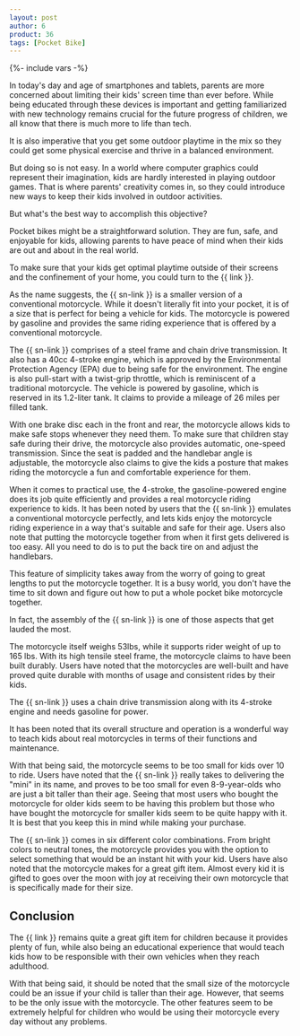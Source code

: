 ```yaml
---
layout: post
author: 6
product: 36
tags: [Pocket Bike]
---
```


{%- include vars -%}

In today's day and age of smartphones and tablets, parents are more concerned about limiting their kids' screen time than ever before. 
While being educated through these devices is important and getting familiarized with new technology remains crucial for the future progress of children, we all know that there is much more to life than tech.

 It is also imperative that you get some outdoor playtime in the mix so they could get some physical exercise and thrive in a balanced environment.



But doing so is not easy. In a world where computer graphics could represent their imagination, kids are hardly interested in playing outdoor games. That is where parents' creativity comes in, so they could introduce new ways to keep their kids involved in outdoor activities.

But what's the best way to accomplish this objective?

Pocket bikes might be a straightforward solution. They are fun, safe, and enjoyable for kids, allowing parents to have peace of mind when their kids are out and about in the real world.

To make sure that your kids get optimal playtime outside of their screens and the confinement of your home, you could turn to the {{ link }}.

As the name suggests, the {{ sn-link }} is a smaller version of a conventional motorcycle. While it doesn't literally fit into your pocket, it is of a size that is perfect for being a vehicle for kids. The motorcycle is powered by gasoline and provides the same riding experience that is offered by a conventional motorcycle. 

The {{ sn-link }} comprises of a steel frame and chain drive transmission. It also has a 40cc 4-stroke engine, which is approved by the Environmental Protection Agency (EPA) due to being safe for the environment. The engine is also pull-start with a twist-grip throttle, which is reminiscent of a traditional motorcycle. The vehicle is powered by gasoline, which is reserved in its 1.2-liter tank. It claims to provide a mileage of 26 miles per filled tank.

With one brake disc each in the front and rear, the motorcycle allows kids to make safe stops whenever they need them. To make sure that children stay safe during their drive, the motorcycle also provides automatic, one-speed transmission. Since the seat is padded and the handlebar angle is adjustable, the motorcycle also claims to give the kids a posture that makes riding the motorcycle a fun and comfortable experience for them.

When it comes to practical use, the 4-stroke, the gasoline-powered engine does its job quite efficiently and provides a real motorcycle riding experience to kids. It has been noted by users that the {{ sn-link }} emulates a conventional motorcycle perfectly, and lets kids enjoy the motorcycle riding experience in a way that's suitable and safe for their age. Users also note that putting the motorcycle together from when it first gets delivered is too easy. All you need to do is to put the back tire on and adjust the handlebars.

This feature of simplicity takes away from the worry of going to great lengths to put the motorcycle together. It is a busy world, you don't have the time to sit down and figure out how to put a whole pocket bike motorcycle together.

 In fact, the assembly of the {{ sn-link }} is one of those aspects that get lauded the most.

The motorcycle itself weighs 53lbs, while it supports rider weight of up to 165 lbs. With its high tensile steel frame, the motorcycle claims to have been built durably. Users have noted that the motorcycles are well-built and have proved quite durable with months of usage and consistent rides by their kids.


The {{ sn-link }} uses a chain drive transmission along with its 4-stroke engine and needs gasoline for power.

It has been noted that its overall structure and operation is a wonderful way to teach kids about real motorcycles in terms of their functions and maintenance.

With that being said, the motorcycle seems to be too small for kids over 10 to ride. Users have noted that the {{ sn-link }} really takes to delivering the "mini" in its name, and proves to be too small for even 8-9-year-olds who are just a bit taller than their age. Seeing that most users who bought the motorcycle for older kids seem to be having this problem but those who have bought the motorcycle for smaller kids seem to be quite happy with it. It is best that you keep this in mind while making your purchase.

The {{ sn-link }} comes in six different color combinations. From bright colors to neutral tones, the motorcycle provides you with the option to select something that would be an instant hit with your kid. Users have also noted that the motorcycle makes for a great gift item. Almost every kid it is gifted to goes over the moon with joy at receiving their own motorcycle that is specifically made for their size.

## Conclusion

The {{ link }} remains quite a great gift item for children because it provides plenty of fun, while also being an educational experience that would teach kids how to be responsible with their own vehicles when they reach adulthood.



With that being said, it should be noted that the small size of the motorcycle could be an issue if your child is taller than their age. However, that seems to be the only issue with the motorcycle. The other features seem to be extremely helpful for children who would be using their motorcycle every day without any problems.
